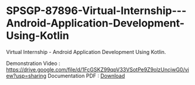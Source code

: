 # SPSGP-87896-Virtual-Internship---Android-Application-Development-Using-Kotlin
Virtual Internship - Android Application Development Using Kotlin.

Demonstration Video : https://drive.google.com/file/d/1FcGSKZ99qpV33VSotPe9Z9olzUncjwG0/view?usp=sharing
Documentation PDF : <a href="https://github.com/smartinternz02/SPSGP-87896-Virtual-Internship---Android-Application-Development-Using-Kotlin/raw/master/SPSGP-87896-Virtual%20Internship%20-%20Android%20Application%20Development%20Using%20Kotlin.pdf" title="Download" download>Download</a>
